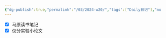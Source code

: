 ```yaml
---
{"dg-publish":true,"permalink":"/03/2024-w20/","tags":["Daily日记"],"noteIcon":"","created":"2025-01-31T00:35","updated":"2025-07-01T13:38"}
---
```


- [x] 马原读书笔记
- [x] 仪分实验小论文 